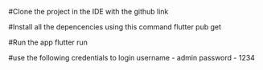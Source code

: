 #Clone the project in the IDE with the github link

#Install all the depencencies using this command 
flutter pub get

#Run the app
flutter run

#use the following credentials to login
username - admin
password - 1234
